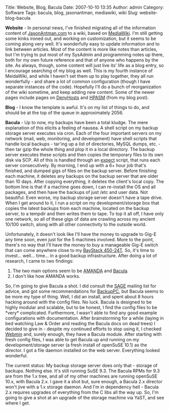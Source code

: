 Title: Website, Blog, Bacula
Date: 2007-10-10 13:35
Author: admin
Category: Software
Tags: bacula, blog, jasonantman, mediawiki, wiki
Slug: website-blog-bacula

**Website** - In personal news, I've finished migrating all of the
information content of [JasonAntman.com](http://www.jasonantman.com) to
a wiki, based on [MediaWiki](http://www.mediawiki.org). I'm still
getting some kinks ironed out, and working on customization, but it
seems to be coming along very well. It's wonderfully easy to update
information and to link between articles. Most of the content is more
like notes than articles, but I'm trying to put most of my SysAdmin and
programming notes up there, both for my own future reference and that of
anyone who happens by the site. As always, though, some content will
just live its' life as a blog entry, so I encourage searching of my blog
as well. This is my fourth instance of MeidaWiki, and while I haven't
set them up to play together, they all run wonderfully - and share a lot
of common configuration (though I have separate instances of the code).
Hopefully I'll do a bunch of reorganization of the wiki sometime, and
keep adding new content. Some of the newer pages include pages on
[DenyHosts](http://www.jasonantman.com/wiki/index.php/DenyHosts) and
[HPASM](http://www.jasonantman.com/wiki/index.php/Hpasm) (from my blog
post).

**Blog** - I know the template is awful. It's on my list of things to
do, and should be at the top of the queue in approximately 2056.

**Bacula** - Up to now, my backups have been a total kludge. The mere
explanation of this elicits a feeling of nausea. A shell script on my
backup storage server executes via cron. Each of the four important
servers on my network (mail, web, monitoring, and development) have
shell scripts that handle local backups - tar'ing up a list of
directories, MySQL dumps, etc. - then tar gzip the whole thing and plop
it in a local directory. The backup server executes these scripts and
then copies the temporary files to its own disk via SCP. All of this is
handled through an [expect](http://expect.nist.gov/) script, that runs
each server consecutively. By morning, I end up with a 6+ hour job
that's finished, and dumped gigs of files on the backup server. Before
finishing each machine, it deletes any backups on the backup server that
are older than 10 days. After copying everything, it deletes the
client's local copy. The bottom line is that if a machine goes down, I
can re-install the OS and all packages, and then have the backups of
just /etc and user data. Not beautiful. Even worse, my backup storage
server doesn't have a tape drive. When I get around to it, I run a
script on my development/storage box that copies the latest backups from
each machine, located on the backup server, to a tempdir and then writes
them to tape. To top it all off, I have only one network, so all of
these gigs of data are crawling across my ancient 10/100 switch, along
with all other connectivity to the outside world.

Unfortunately, it doesn't look like I'll have the money to upgrade to
Gig-E any time soon, even just for the 5 machines involved. More to the
point, there's no way that I'll have the money to buy a manageable Gig-E
switch that can come anywhere close to my [BayStack
450-24T](http://www.jasonantman.com/wiki/index.php/BayStack_450-24T).
So, it's time to invest... well... time... in a good backup
infrastructure. After doing a lot of research, I came to two findings:

1.  The two main options seem to be [AMANDA](http://www.amanda.org/) and
    [Bacula](http://www.bacula.org/).
2.  I don't like how AMANDA works.

So, I'm going to give Bacula a shot. I did consult the
[SAGE](http://www.sage.org/) mailing list for advice, and got some
recommendations for [BackupPC](http://backuppc.sourceforge.net/), but
Bacula seems to be more my type of thing. Well, I did an install, and
spent about 8 hours hacking around with the config files. No luck.
Bacula is designed to be highly modular and scalable, but to be honest,
I find the config files to be \*very\* complicated. Furthermore, I
wasn't able to find any good example configurations with documentation.
After brainstorming for a while (laying in bed watching Law & Order and
reading the Bacula docs on dead trees) I decided to give in - despite my
continued efforts to stop using it, I checked
[Webmin](http://www.webmin.com) and, surely enough, they have a Bacula
module. After starting with fresh config files, I was able to get Bacula
up and running on my development/storage server (a fresh install of
openSuSE 10.1) as the director. I got a file daemon installed on the web
server. Everything looked wonderful.

The current status: My backup storage server does only that - storage of
backups. Nothing else. It's still running SuSE 9.3. The Bacula RPMs for
9.3 are from the 1.x tree, and all of my other machines are running
openSuSE 10.x, with Bacula 2.x. I gave it a shot but, sure enough, a
Bacula 2.x director won't jive with a 1.x storage daemon. And I'm in
dependency hell - Bacula 2.x requires upgrades of everything from the C
libs all the way up. So, I'm going to give a shot at an upgrade of the
storage machine via YaST, and see where I get.
